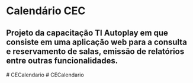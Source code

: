 # Calendário CEC
## Projeto da capacitação TI Autoplay em que consiste em uma aplicação web para a consulta e reservamento de salas, emissão de relatórios entre outras funcionalidades.
#   C E C a l e n d a r i o  
 #   C E C a l e n d a r i o  
 